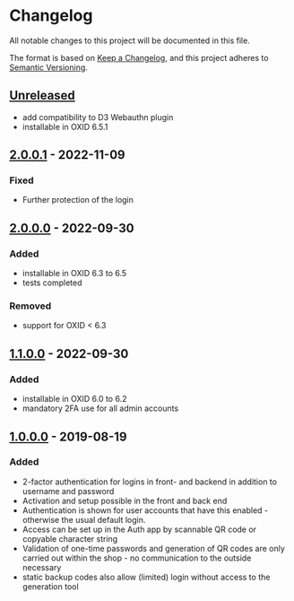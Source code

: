 # Changelog
All notable changes to this project will be documented in this file.

The format is based on [Keep a Changelog](https://keepachangelog.com/en/1.0.0/),
and this project adheres to [Semantic Versioning](https://semver.org/spec/v2.0.0.html).

## [Unreleased](https://git.d3data.de/D3Public/oxtotp/compare/2.0.0.1...rel_2.x)
- add compatibility to D3 Webauthn plugin
- installable in OXID 6.5.1

## [2.0.0.1](https://git.d3data.de/D3Public/oxtotp/compare/2.0.0.0...2.0.0.1) - 2022-11-09
### Fixed
- Further protection of the login

## [2.0.0.0](https://git.d3data.de/D3Public/oxtotp/compare/1.1.0.0...2.0.0.0) - 2022-09-30
### Added
- installable in OXID 6.3 to 6.5
- tests completed
### Removed
- support for OXID < 6.3

## [1.1.0.0](https://git.d3data.de/D3Public/oxtotp/compare/1.0.0.0...1.1.0.0) - 2022-09-30
### Added
- installable in OXID 6.0 to 6.2
- mandatory 2FA use for all admin accounts

## [1.0.0.0](https://git.d3data.de/D3Public/oxtotp/releases/tag/1.0.0.0) - 2019-08-19
### Added
- 2-factor authentication for logins in front- and backend in addition to username and password
- Activation and setup possible in the front and back end
- Authentication is shown for user accounts that have this enabled - otherwise the usual default login.
- Access can be set up in the Auth app by scannable QR code or copyable character string
- Validation of one-time passwords and generation of QR codes are only carried out within the shop - no communication to the outside necessary
- static backup codes also allow (limited) login without access to the generation tool
